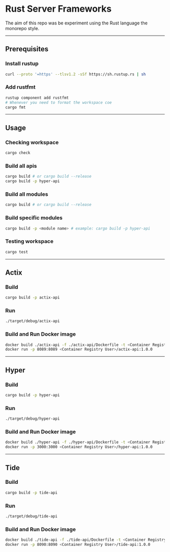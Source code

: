 # Rust Server Frameworks

The aim of this repo was be experiment using the Rust language the monorepo style.

---

## Prerequisites

### Install rustup

```bash
curl --proto '=https' --tlsv1.2 -sSf https://sh.rustup.rs | sh

```

### Add rustfmt

```bash
rustup component add rustfmt
# Whenever you need to format the workspace coe
cargo fmt
```

---

## Usage

### Checking workspace

```bash
cargo check
```

### Build all apis

```bash
cargo build # or cargo build --release
cargo build -p hyper-api
```

### Build all modules

```bash
cargo build # or cargo build --release
```

### Build specific modules

```bash
cargo build -p <module name> # example: cargo build -p hyper-api
```

### Testing workspace

```bash
cargo test
```

---

## Actix

### Build

```bash
cargo build -p actix-api
```

### Run

```bash
./target/debug/actix-api
```

### Build and Run Docker image

```bash
docker build ./actix-api -f ./actix-api/Dockerfile -t <Container Registry User>/actix-api:1.0.0
docker run -p 8089:8089 <Container Registry User>/actix-api:1.0.0
```

---

## Hyper

### Build

```bash
cargo build -p hyper-api
```

### Run

```bash
./target/debug/hyper-api
```

### Build and Run Docker image

```bash
docker build ./hyper-api -f ./hyper-api/Dockerfile -t <Container Registry User>/hyper-api:1.0.0
docker run -p 3000:3000 <Container Registry User>/hyper-api:1.0.0
```

---

## Tide

### Build

```bash
cargo build -p tide-api
```

### Run

```bash
./target/debug/tide-api
```

### Build and Run Docker image

```bash
docker build ./tide-api -f ./tide-api/Dockerfile -t <Container Registry User>/tide-api:1.0.0
docker run -p 8090:8090 <Container Registry User>/tide-api:1.0.0
```
